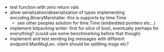 - test function with zero return vals
- allow serialization/deserialization of types implementing encoding.BinaryMarshaller. this is supporte by time.Time
    - see other peoples solution for time.Time (embedded pointers etc...)
- implement bitpacking writer. first for slice of bool, eventually perhaps
    for everything? (could use some benchmarking before that though)
- implement and test sending big messages with different endpoint.MaxMsgLen. client should be splitting msgs etc?